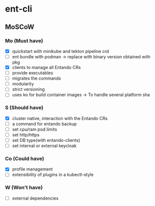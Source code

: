 # ent-cli

## MoSCoW

### Mo (Must have) 
- [x] quickstart with minikube and tekton pipeline crd
- [ ] ent bundle with podman -> replace with binary version obtained with pkg
- [x] clients to manage all Entando CRs
- [ ] provide executables 
- [ ] migrates the commands
- [ ] modularity
- [ ] strict versioning
- [ ] uses ko for build container images -> To handle several platform sha

### S (Should have)
- [x] cluster native, interaction with the Entando CRs
- [ ] a command for entando backup
- [ ] set cpu/ram pod limits
- [ ] set http/https
- [ ] set DB type(with entando-clients) 
- [ ] set internal or external keycloak 

### Co (Could have)
- [x] profile management
- [ ] extensibility of plugins in a kubectl-style

### W (Won't have)
- [ ] external dependencies
